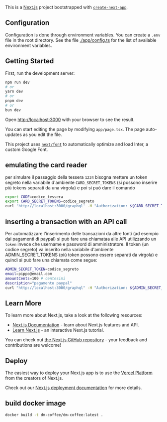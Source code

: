 This is a [Next.js](https://nextjs.org/) project bootstrapped with [`create-next-app`](https://github.com/vercel/next.js/tree/canary/packages/create-next-app).

## Configuration

Configuration is done through environment variables. You can create a `.env` file in the root directory. See the file [./app/config.ts](app/config.ts) for the list of available environment variables.

## Getting Started

First, run the development server:

```bash
npm run dev
# or
yarn dev
# or
pnpm dev
# or
bun dev
```

Open [http://localhost:3000](http://localhost:3000) with your browser to see the result.

You can start editing the page by modifying `app/page.tsx`. The page auto-updates as you edit the file.

This project uses [`next/font`](https://nextjs.org/docs/basic-features/font-optimization) to automatically optimize and load Inter, a custom Google Font.

## emulating the card reader

per simulare il passaggio della tessera `1234` bisogna mettere un token 
segreto nella variabile d'ambiente `CARD_SECRET_TOKENS` (si possono inserire più tokens separati da una virgola) e poi si può dare il comando
```bash
export CODE=codice_tessera
export CARD_SECRET_TOKENS=codice_segreto
curl 'http://localhost:3000/graphql' -H "Authorization: ${CARD_SECRET_TOKENS}" -H 'content-type: application/json' --data-raw '{"operationName":"Card","variables":{"code":"'"${CODE}"'"},"query":"mutation Card($code: String!) {\n  card(code: $code)\n}"}'
```

## inserting a transaction with an API call

Per automatizzare l'inserimento delle transazioni da altre fonti (ad esempio dai pagamenti di paypal) si può fare una chiamataa alle API 
utilizzando un `token` invece che username e password di amministratore.
Il token (un codice segreto) va inserito nella variabile d'ambiente ADMIN_SECRET_TOKENS (più token possono essere separati da virgola) e quindi si può fare una chiamata come segue:
```bash
ADMIN_SECRET_TOKEN=codice_segreto
email=pippo@email.com
amountCents=100 # centesimi
description="pagamento paypal"
curl "http://localhost:3000/graphql" -H "Authorization: ${ADMIN_SECRET_TOKEN}" -H "content-type: application/json" --data-raw '{"operationName":"SaveTransaction","variables":{"email":"'"${email}"'","amountCents":'"${amountCents}"',"description":"'"${description}"'"},"query":"mutation SaveTransaction($email: String, $amountCents: Int, $description: String) { transaction(email: $email\n amountCents:$amountCents\n  description: $description) }"}'
```

## Learn More

To learn more about Next.js, take a look at the following resources:

- [Next.js Documentation](https://nextjs.org/docs) - learn about Next.js features and API.
- [Learn Next.js](https://nextjs.org/learn) - an interactive Next.js tutorial.

You can check out [the Next.js GitHub repository](https://github.com/vercel/next.js/) - your feedback and contributions are welcome!

## Deploy

The easiest way to deploy your Next.js app is to use the [Vercel Platform](https://vercel.com/new?utm_medium=default-template&filter=next.js&utm_source=create-next-app&utm_campaign=create-next-app-readme) from the creators of Next.js.

Check out our [Next.js deployment documentation](https://nextjs.org/docs/deployment) for more details.

## build docker image

```bash
docker build -t dm-coffee/dm-coffee:latest .
```